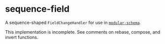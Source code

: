 # sequence-field

A sequence-shaped `FieldChangeHandler` for use in [`modular-schema`](../../modular-schema/README.md).

This implementation is incomplete.
See comments on rebase, compose, and invert functions.
